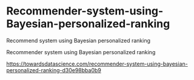 # Recommender-system-using-Bayesian-personalized-ranking
Recommend system using Bayesian personalized ranking


Recommender system using Bayesian personalized ranking

https://towardsdatascience.com/recommender-system-using-bayesian-personalized-ranking-d30e98bba0b9
